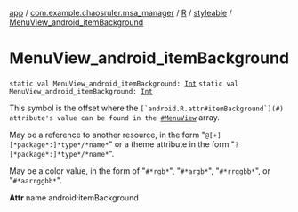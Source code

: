 [app](../../../index.md) / [com.example.chaosruler.msa_manager](../../index.md) / [R](../index.md) / [styleable](index.md) / [MenuView_android_itemBackground](.)

# MenuView_android_itemBackground

`static val MenuView_android_itemBackground: `[`Int`](https://kotlinlang.org/api/latest/jvm/stdlib/kotlin/-int/index.html)
`static val MenuView_android_itemBackground: `[`Int`](https://kotlinlang.org/api/latest/jvm/stdlib/kotlin/-int/index.html)

This symbol is the offset where the ``[`android.R.attr#itemBackground`](#) attribute's value can be found in the ``[`#MenuView`](-menu-view.md) array.

May be a reference to another resource, in the form "`@[+][*package*:]*type*/*name*`" or a theme attribute in the form "`?[*package*:]*type*/*name*`".

May be a color value, in the form of "`#*rgb*`", "`#*argb*`", "`#*rrggbb*`", or "`#*aarrggbb*`".

**Attr**
name android:itemBackground

